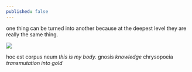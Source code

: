 ```yaml
---
published: false
---
```

one thing can be turned into another because at the deepest level they are really the same thing. 

![]({{site.baseurl}}/_images/ceramics1.jpg)

hoc est corpus neum 
_this is my body._
gnosis
_knowledge_
chrysopoeia
_transmutation into gold_
